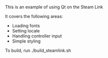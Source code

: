 
This is an example of using Qt on the Steam Link

It covers the following areas:
* Loading fonts
* Setting locale
* Handling controller input
* Simple styling

To build, run ./build_steamlink.sh
